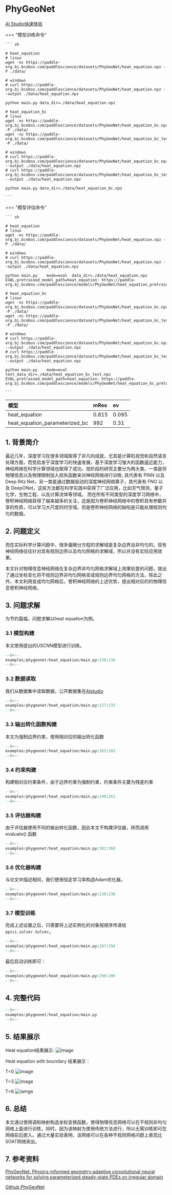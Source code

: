 # PhyGeoNet
<a href="https://aistudio.baidu.com/projectdetail/7195983" class="md-button md-button--primary" style>AI Studio快速体验</a>

=== "模型训练命令"

    ``` sh

    # heat_equation
    # linux
    wget -nc https://paddle-org.bj.bcebos.com/paddlescience/datasets/PhyGeoNet/heat_equation.npz -P ./data/

    # windows
    # curl https://paddle-org.bj.bcebos.com/paddlescience/datasets/PhyGeoNet/heat_equation.npz --output ./data/heat_equation.npz

    python main.py data_dir=./data/heat_equation.npz

    # heat_equation_bc
    # linux
    wget -nc https://paddle-org.bj.bcebos.com/paddlescience/datasets/PhyGeoNet/heat_equation_bc.npz -P ./data/
    wget -nc https://paddle-org.bj.bcebos.com/paddlescience/datasets/PhyGeoNet/heat_equation_bc_test.npz -P ./data/

    # windows
    # curl https://paddle-org.bj.bcebos.com/paddlescience/datasets/PhyGeoNet/heat_equation_bc.npz --output ./data/heat_equation.npz
    # curl https://paddle-org.bj.bcebos.com/paddlescience/datasets/PhyGeoNet/heat_equation_bc_test.npz --output ./data/heat_equation.npz

    python main.py data_dir=./data/heat_equation_bc.npz

    ```
=== "模型评估命令"

    ``` sh

    # heat_equation
    # linux
    wget -nc https://paddle-org.bj.bcebos.com/paddlescience/datasets/PhyGeoNet/heat_equation.npz -P ./data/

    # windows
    # curl https://paddle-org.bj.bcebos.com/paddlescience/datasets/PhyGeoNet/heat_equation.npz --output ./data/heat_equation.npz

    python main.py    mode=eval  data_dir=./data/heat_equation.npz  EVAL.pretrained_model_path=heat_equation: https://paddle-org.bj.bcebos.com/paddlescience/models/PhyGeoNet/heat_equation_pretrain.pdparams

    # heat_equation_bc
    # linux
    wget -nc https://paddle-org.bj.bcebos.com/paddlescience/datasets/PhyGeoNet/heat_equation_bc.npz -P ./data/
    wget -nc https://paddle-org.bj.bcebos.com/paddlescience/datasets/PhyGeoNet/heat_equation_bc_test.npz -P ./data/

    # windows
    # curl https://paddle-org.bj.bcebos.com/paddlescience/datasets/PhyGeoNet/heat_equation_bc.npz --output ./data/heat_equation.npz
    # curl https://paddle-org.bj.bcebos.com/paddlescience/datasets/PhyGeoNet/heat_equation_bc_test.npz --output ./data/heat_equation.npz

    python main.py    mode=eval  test_data_dir=./data/heat_equation_bc_test.npz  EVAL.pretrained_model_path=heat_equation: https://paddle-org.bj.bcebos.com/paddlescience/models/PhyGeoNet/heat_equation_bc_pretrain.pdparams

    ```

| 模型 | mRes | ev |
| :-- | :-- | :-- |
| heat_equation  | 0.815 |0.095|
| heat_equation_parameterized_bc  | 992 |0.31|

## 1. 背景简介
 最近几年，深度学习在很多领域取得了非凡的成就，尤其是计算机视觉和自然语言处理方面，而受启发于深度学习的快速发展，基于深度学习强大的函数逼近能力，神经网络在科学计算领域也取得了成功，现阶段的研究主要分为两大类，一类是将物理信息以及物理限制加入损失函数来对神经网络进行训练, 其代表有 PINN 以及 Deep Ritz Net，另一类是通过数据驱动的深度神经网络算子，其代表有 FNO 以及 DeepONet。这些方法都在科学实践中获得了广泛应用，比如天气预测，量子化学，生物工程，以及计算流体等领域。
而在所有不同类型的深度学习网络中，卷积神经网络获得了越来越多的关注，这是因为卷积神经网络中的卷积具有参数共享的性质，可以学习大尺度的时空域。但是卷积神经网络的缺陷是只能处理规则均匀的数据。
## 2. 问题定义
而在实际科学计算问题中，很多偏微分方程的求解域是复杂边界且非均匀的。现有神经网络往往针对具有规则边界以及均匀网格的求解域，所以并没有实际应用效果。

本文针对物理信息神经网络在复杂边界非均匀网格求解域上效果较差的问题，提出了通过坐标变化将不规则边界非均匀网格变成规则边界均匀网格的方法，除此之外，本文利用变成均匀网格后，卷积神经网络的上述优势，提出相对应的的物理信息卷积神经网络。
## 3. 问题求解
为节约篇幅，问题求解以heat equation为例。
### 3.1 模型构建
本文使用提出的USCNN模型进行训练。
``` py linenums="236"
--8<--
examples/phygeonet/heat_equation/main.py:236:236
--8<--
```
### 3.2 数据读取
我们从数据集中读取数据，公开数据集在[AIstudio](https://aistudio.baidu.com/datasetdetail/253292)
``` py linenums="227"
--8<--
examples/phygeonet/heat_equation/main.py:227:233
--8<--
```
### 3.3 输出转化函数构建
本文为强制边界约束，使用相对应的输出转化函数
``` py linenums="263"
--8<--
examples/phygeonet/heat_equation/main.py:263:283
--8<--
```
### 3.4 约束构建
构建相对应约束条件，由于边界约束为强制约束，约束条件主要为残差约束
``` py linenums="240"
--8<--
examples/phygeonet/heat_equation/main.py:240:261
--8<--
```

### 3.5 评估器构建
由于评估器使用不同的输出转化函数，因此本文不构建评估器，转而调用 evaluate() 函数

``` py linenums="301"
--8<--
examples/phygeonet/heat_equation/main.py:301:360
--8<--
```
### 3.6 优化器构建
与论文中描述相同，我们使用恒定学习率构造Adam优化器。
``` py linenums="238"
--8<--
examples/phygeonet/heat_equation/main.py:238:238
--8<--
```

### 3.7 模型训练
完成上述设置之后，只需要将上述实例化的对象按顺序传递给 `ppsci.solver.Solver`。

``` py linenums="287"
--8<--
examples/phygeonet/heat_equation/main.py:287:294
--8<--
```

最后启动训练即可：

``` py linenums="296"
--8<--
examples/phygeonet/heat_equation/main.py:296:296
--8<--
```


## 4. 完整代码
``` py linenums="1" title="heat_equation/main.py"
--8<--
examples/phygeonet/heat_equation/main.py
--8<--
```
## 5. 结果展示
Heat equation结果展示:
![image](https://paddle-org.bj.bcebos.com/paddlescience/docs/PhyGeoNet/heat_equation.jpg)

Heat equation with boundary 结果展示：

T=0
![image](https://paddle-org.bj.bcebos.com/paddlescience/docs/PhyGeoNet/heat_equation_bc_1.png)

T=3
![image](https://paddle-org.bj.bcebos.com/paddlescience/docs/PhyGeoNet/heat_equation_bc_2.png)

T=6
![iamge](https://paddle-org.bj.bcebos.com/paddlescience/docs/PhyGeoNet/heat_equation_bc_3.png)

## 6. 总结
本文通过使用调和映射构造坐标变换函数，使得物理信息网络可以在不规则非均匀网格上面进行训练，同时，因为该映射为使用传统方法进行，所以无需训练即可在网络前后嵌入。通过大量实验表明，该网络可以在各种不规则网格问题上表现比SOAT网络突出。
## 7. 参考资料
[PhyGeoNet: Physics-informed geometry-adaptive convolutional neural networks for solving parameterized steady-state PDEs on irregular domain](https://www.sciencedirect.com/science/article/pii/S0021999120308536?via%3Dihub)

[Github PhyGeoNet](https://github.com/Jianxun-Wang/phygeonet/tree/master?tab=readme-ov-file)
